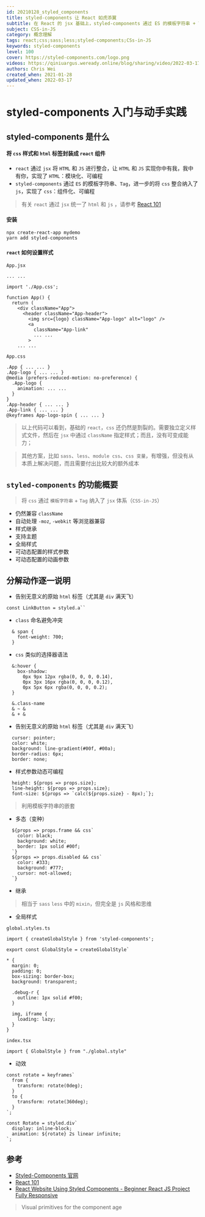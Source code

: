 ```yaml
---
id: 20210128_styled_components
title: styled-components 让 React 如虎添翼 
subtitle: 在 React 的 jsx 基础上，styled-components 通过 ES 的模板字符串 + Tag，进一步的将 `css` 整合纳入了 `js`，实现了样式的 组件化、可编程
subject: CSS-in-JS
category: 概念理解
tags: react;css;sass;less;styled-components;CSs-in-JS
keywords: styled-components
level: 100
cover: https://styled-components.com/logo.png
videos: https://qiniuargus.weready.online/blog/sharing/video/2022-03-17-styled-components.mp4
authors: Chris Wei
created_when: 2021-01-28
updated_when: 2022-03-17
---
```


# styled-components 入门与动手实践

## styled-components 是什么

#### 将 `css` 样式和 `html` 标签封装成 `react` 组件

- `react` 通过 `jsx` 将 `HTML` 和 `JS` 进行整合，让 `HTML` 和 `JS` 实现你中有我，我中有你，实现了 `HTML`：模块化、可编程
- `styled-components` 通过 `ES` 的模板字符串、`Tag`，进一步的将 `css` 整合纳入了 `js`，实现了 `css`：组件化、可编程

> 有关 `react` 通过 `jsx` 统一了 `html` 和 `js` ，请参考 [React 101](/blog/20210128_react)

#### 安装

```
npx create-react-app mydemo
yarn add styled-components
```

#### `react` 如何设置样式

`App.jsx`

```
... ...

import './App.css';

function App() {
  return (
    <div className="App">
      <header className="App-header">
        <img src={logo} className="App-logo" alt="logo" />
        <a
          className="App-link"
          ... ...
        >
    ... ...
```

`App.css`

```
.App { ... ... }
.App-logo { ... ... }
@media (prefers-reduced-motion: no-preference) {
  .App-logo {
    animation: ... ...
  }
}
.App-header { ... ... }
.App-link { ... ... }
@keyframes App-logo-spin { ... ... }
```

> 以上代码可以看到，基础的 `react`，`css` 还仍然是割裂的。需要独立定义样式文件，然后在 `jsx` 中通过 `className` 指定样式；而且，没有可变成能力；

> 其他方案，比如 `sass`、`less`、`module css`、`css 变量`，有增强，但没有从本质上解决问题，而且需要付出比较大的额外成本

## `styled-components` 的功能概要

> 将 `css` 通过 `模板字符串` + `Tag` 纳入了 `jsx` 体系（`CSS-in-JS`）

- 仍然兼容 `className`
- 自动处理 `-moz`, `-webkit` 等浏览器兼容
- 样式继承
- 支持主题
- 全局样式
- 可动态配置的样式参数
- 可动态配置的动画参数

## 分解动作逐一说明

- 告别无意义的原始 `html` 标签（尤其是 `div` 满天飞）

```
const LinkButton = styled.a``
```

- `class` 命名避免冲突

```
  & span {
    font-weight: 700;
  }
```

- `css` 类似的选择器语法

```
  &:hover {
    box-shadow: 
      0px 9px 12px rgba(0, 0, 0, 0.14),
      0px 3px 16px rgba(0, 0, 0, 0.12),
      0px 5px 6px rgba(0, 0, 0, 0.2);
  }
```

```
  &.class-name
  & ~ &
  & + &
```


- 告别无意义的原始 `html` 标签（尤其是 `div` 满天飞）

```
  cursor: pointer;
  color: white;
  background: line-gradient(#00f, #00a);
  border-radius: 6px;
  border: none;
```

- 样式参数动态可编程

```
  height: ${props => props.size};
  line-height: ${props => props.size};
  font-size: ${props => `calc(${props.size} - 8px);`};
```

> 利用模板字符串的嵌套

-  多态（变种）

```
  ${props => props.frame && css`
    color: black;
    background: white;
    border: 1px solid #00f;
  `}
  ${props => props.disabled && css`
    color: #333;
    background: #777;
    cursor: not-allowed;
  `}
```

- 继承

> 相当于 `sass` `less` 中的 `mixin`，但完全是 `js` 风格和思维

- 全局样式

`global.styles.ts`

```
import { createGlobalStyle } from 'styled-components';

export const GlobalStyle = createGlobalStyle`

* {
  margin: 0;
  padding: 0;
  box-sizing: border-box;
  background: transparent;

  .debug-r {
    outline: 1px solid #f00;
  }

  img, iframe {
    loading: lazy;
  }
}
```

`index.tsx`

```
import { GlobalStyle } from "./global.style"
```

- 动效

```
const rotate = keyframes`
  from {
    transform: rotate(0deg);
  }
  to {
    transform: rotate(360deg);
  }
`;

const Rotate = styled.div`
  display: inline-block;
  animation: ${rotate} 2s linear infinite;
`;
```

## 参考

- [Styled-Components 官网](https://styled-components.com/)
- [React 101](/blog/20210128101_2_react)
- [React Website Using Styled Components - Beginner React JS Project Fully Responsive](/watch?v=iP_HqoCuRI0&t=5941s)

> Visual primitives for the component age
